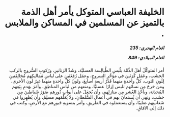 <h1 dir="rtl">الخليفة العباسي المتوكل يأمر أهل الذمة بالتميز عن المسلمين في المساكن والملابس .</h1>

<h5 dir="rtl">العام الهجري:  235

العام الميلادي: 849

</h5>

<p dir="rtl">أمر المتوكِّلُ أهلَ الذِّمَّة بلُبسِ الطَّيالِسة العسليَّة، وشَدِّ الزنانيرِ، ورُكوبِ السُّروجِ بالركب الخشَب، وعَمَل كُرَتَين في مؤخَّرِ السروج، وعمَل رُقعَتَين على لباسِ مَماليكِهم مُخالِفَتينِ لِلَونِ الثوب، كلُّ واحدةٍ منهما قَدْرُ أربعة أصابِعَ، ولونُ كلِّ واحدةٍ منهما غيرُ لون الأخرى، ومن خرجَ مِن نسائهم تلبس إزارًا عسليًّا، ومنعهم من لباسِ المناطِقِ، وأمَرَ بهَدمِ بِيَعِهم المُحدَثة، وبأخْذِ العُشرِ مِن منازِلِهم، وأن يُجعَلَ على أبوابِ دُورِهم صُوَرُ شَياطينَ مِن خشَبٍ، ونهى أن يُستعانَ بهم في أعمالِ السُّلطانِ، ولا يُعَلِّمَهم مسلِمٌ، وأن يُظهِروا في شَعانينِهم صَليبًا، وأن يستعملوه في الطريقِ، وأمر بتسويةِ قبورِهم مع الأرضِ، وكتب في ذلك إلى الآفاقِ.</p></br>
